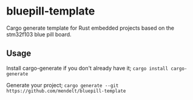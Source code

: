 # bluepill-template
Cargo generate template for Rust embedded projects based on the stm32f103 blue pill board.

## Usage
Install cargo-generate if you don't already have it;
```cargo install cargo-generate```

Generate your project;
```cargo generate --git https://github.com/mendelt/bluepill-template```

